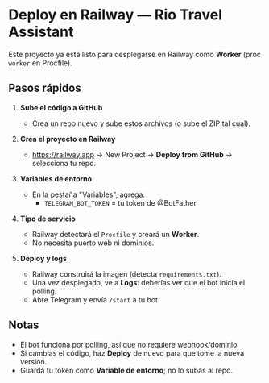 # Deploy en Railway — Rio Travel Assistant

Este proyecto ya está listo para desplegarse en Railway como **Worker** (proc `worker` en Procfile).

## Pasos rápidos

1) **Sube el código a GitHub**
   - Crea un repo nuevo y sube estos archivos (o sube el ZIP tal cual).

2) **Crea el proyecto en Railway**
   - https://railway.app → New Project → **Deploy from GitHub** → selecciona tu repo.

3) **Variables de entorno**
   - En la pestaña "Variables", agrega:
     - `TELEGRAM_BOT_TOKEN` = tu token de @BotFather

4) **Tipo de servicio**
   - Railway detectará el `Procfile` y creará un **Worker**.
   - No necesita puerto web ni dominios.

5) **Deploy y logs**
   - Railway construirá la imagen (detecta `requirements.txt`).
   - Una vez desplegado, ve a **Logs**: deberías ver que el bot inicia el polling.
   - Abre Telegram y envía `/start` a tu bot.

## Notas
- El bot funciona por polling, así que no requiere webhook/dominio.
- Si cambias el código, haz **Deploy** de nuevo para que tome la nueva versión.
- Guarda tu token como **Variable de entorno**; no lo subas al repo.
